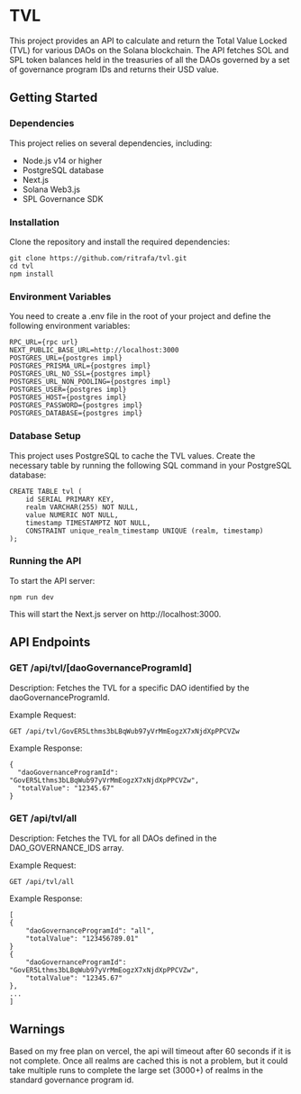 # TVL

This project provides an API to calculate and return the Total Value Locked (TVL) for various DAOs on the Solana blockchain. The API fetches SOL and SPL token balances held in the treasuries of all the DAOs governed by a set of governance program IDs and returns their USD value.

## Getting Started

### Dependencies

This project relies on several dependencies, including:

- Node.js v14 or higher
- PostgreSQL database
- Next.js
- Solana Web3.js
- SPL Governance SDK

### Installation

Clone the repository and install the required dependencies:

    git clone https://github.com/ritrafa/tvl.git
    cd tvl
    npm install

### Environment Variables

You need to create a .env file in the root of your project and define the following environment variables:

    RPC_URL={rpc url}
    NEXT_PUBLIC_BASE_URL=http://localhost:3000
    POSTGRES_URL={postgres impl}
    POSTGRES_PRISMA_URL={postgres impl}
    POSTGRES_URL_NO_SSL={postgres impl}
    POSTGRES_URL_NON_POOLING={postgres impl}
    POSTGRES_USER={postgres impl}
    POSTGRES_HOST={postgres impl}
    POSTGRES_PASSWORD={postgres impl}
    POSTGRES_DATABASE={postgres impl}

### Database Setup

This project uses PostgreSQL to cache the TVL values. Create the necessary table by running the following SQL command in your PostgreSQL database:

    CREATE TABLE tvl (
        id SERIAL PRIMARY KEY,
        realm VARCHAR(255) NOT NULL,
        value NUMERIC NOT NULL,
        timestamp TIMESTAMPTZ NOT NULL,
        CONSTRAINT unique_realm_timestamp UNIQUE (realm, timestamp)
    );

### Running the API

To start the API server:

    npm run dev

This will start the Next.js server on http://localhost:3000.

## API Endpoints

### GET /api/tvl/[daoGovernanceProgramId]

Description: Fetches the TVL for a specific DAO identified by the daoGovernanceProgramId.

Example Request:

    GET /api/tvl/GovER5Lthms3bLBqWub97yVrMmEogzX7xNjdXpPPCVZw

Example Response:

    {
      "daoGovernanceProgramId": "GovER5Lthms3bLBqWub97yVrMmEogzX7xNjdXpPPCVZw",
      "totalValue": "12345.67"
    }

### GET /api/tvl/all

Description: Fetches the TVL for all DAOs defined in the DAO_GOVERNANCE_IDS array.

Example Request:

    GET /api/tvl/all

Example Response:

    [
    {
        "daoGovernanceProgramId": "all",
        "totalValue": "123456789.01"
    }
    {
        "daoGovernanceProgramId": "GovER5Lthms3bLBqWub97yVrMmEogzX7xNjdXpPPCVZw",
        "totalValue": "12345.67"
    },
    ...
    ]

## Warnings

Based on my free plan on vercel, the api will timeout after 60 seconds if it is not complete. Once all realms are cached this is not a problem, but it could take multiple runs to complete the large set (3000+) of realms in the standard governance program id.
